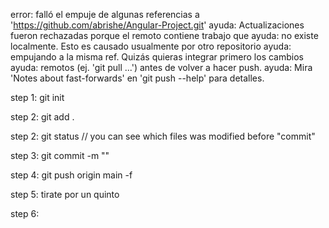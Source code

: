 error: falló el empuje de algunas referencias a 'https://github.com/abrishe/Angular-Project.git'
ayuda: Actualizaciones fueron rechazadas porque el remoto contiene trabajo que
ayuda: no existe localmente. Esto es causado usualmente por otro repositorio
ayuda: empujando a la misma ref. Quizás quieras integrar primero los cambios
ayuda: remotos (ej. 'git pull ...') antes de volver a hacer push.
ayuda: Mira 'Notes about fast-forwards' en 'git push --help' para detalles.

step 1: git init

step 2: git add .

step 2: git status // you can see which files was modified before "commit"

step 3: git commit -m "<comment>"

step 4: git push origin main -f

step 5: tirate por un quinto

step 6: